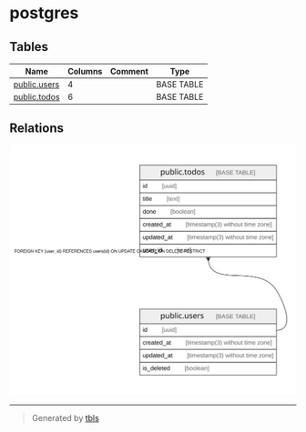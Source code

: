 # postgres

## Tables

| Name | Columns | Comment | Type |
| ---- | ------- | ------- | ---- |
| [public.users](./public.users) | 4 |  | BASE TABLE |
| [public.todos](./public.todos) | 6 |  | BASE TABLE |

## Relations

![er](./schema.svg)

---

> Generated by [tbls](https://github.com/k1LoW/tbls)
